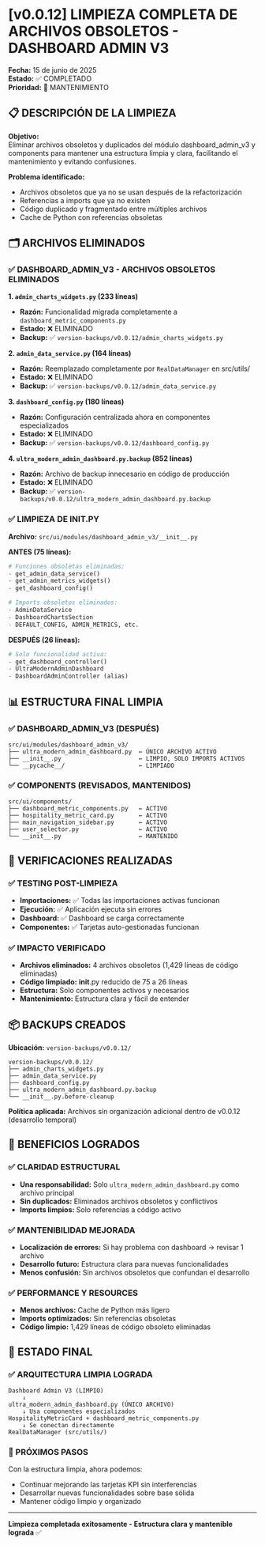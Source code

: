 # [v0.0.12] LIMPIEZA COMPLETA DE ARCHIVOS OBSOLETOS - DASHBOARD ADMIN V3

**Fecha:** 15 de junio de 2025  
**Estado:** ✅ COMPLETADO  
**Prioridad:** 🧹 MANTENIMIENTO  

## 📋 DESCRIPCIÓN DE LA LIMPIEZA

**Objetivo:**  
Eliminar archivos obsoletos y duplicados del módulo dashboard_admin_v3 y components para mantener una estructura limpia y clara, facilitando el mantenimiento y evitando confusiones.

**Problema identificado:**  
- Archivos obsoletos que ya no se usan después de la refactorización
- Referencias a imports que ya no existen
- Código duplicado y fragmentado entre múltiples archivos
- Cache de Python con referencias obsoletas

## 🗂️ ARCHIVOS ELIMINADOS

### ✅ DASHBOARD_ADMIN_V3 - ARCHIVOS OBSOLETOS ELIMINADOS

**1. `admin_charts_widgets.py` (233 líneas)**
- **Razón:** Funcionalidad migrada completamente a `dashboard_metric_components.py`
- **Estado:** ❌ ELIMINADO
- **Backup:** ✅ `version-backups/v0.0.12/admin_charts_widgets.py`

**2. `admin_data_service.py` (164 líneas)**
- **Razón:** Reemplazado completamente por `RealDataManager` en src/utils/
- **Estado:** ❌ ELIMINADO
- **Backup:** ✅ `version-backups/v0.0.12/admin_data_service.py`

**3. `dashboard_config.py` (180 líneas)**
- **Razón:** Configuración centralizada ahora en componentes especializados
- **Estado:** ❌ ELIMINADO
- **Backup:** ✅ `version-backups/v0.0.12/dashboard_config.py`

**4. `ultra_modern_admin_dashboard.py.backup` (852 líneas)**
- **Razón:** Archivo de backup innecesario en código de producción
- **Estado:** ❌ ELIMINADO
- **Backup:** ✅ `version-backups/v0.0.12/ultra_modern_admin_dashboard.py.backup`

### ✅ LIMPIEZA DE __INIT__.PY

**Archivo:** `src/ui/modules/dashboard_admin_v3/__init__.py`

**ANTES (75 líneas):**
```python
# Funciones obsoletas eliminadas:
- get_admin_data_service()
- get_admin_metrics_widgets()  
- get_dashboard_config()

# Imports obsoletos eliminados:
- AdminDataService
- DashboardChartsSection
- DEFAULT_CONFIG, ADMIN_METRICS, etc.
```

**DESPUÉS (26 líneas):**
```python
# Solo funcionalidad activa:
- get_dashboard_controller()
- UltraModernAdminDashboard
- DashboardAdminController (alias)
```

## 📊 ESTRUCTURA FINAL LIMPIA

### ✅ DASHBOARD_ADMIN_V3 (DESPUÉS)
```
src/ui/modules/dashboard_admin_v3/
├── ultra_modern_admin_dashboard.py  ← ÚNICO ARCHIVO ACTIVO
├── __init__.py                      ← LIMPIO, SOLO IMPORTS ACTIVOS
└── __pycache__/                     ← LIMPIADO
```

### ✅ COMPONENTS (REVISADOS, MANTENIDOS)
```
src/ui/components/
├── dashboard_metric_components.py   ← ACTIVO
├── hospitality_metric_card.py       ← ACTIVO  
├── main_navigation_sidebar.py       ← ACTIVO
├── user_selector.py                 ← ACTIVO
└── __init__.py                      ← MANTENIDO
```

## 🔧 VERIFICACIONES REALIZADAS

### ✅ TESTING POST-LIMPIEZA
- **Importaciones:** ✅ Todas las importaciones activas funcionan
- **Ejecución:** ✅ Aplicación ejecuta sin errores
- **Dashboard:** ✅ Dashboard se carga correctamente
- **Componentes:** ✅ Tarjetas auto-gestionadas funcionan

### ✅ IMPACTO VERIFICADO
- **Archivos eliminados:** 4 archivos obsoletos (1,429 líneas de código eliminadas)
- **Código limpiado:** __init__.py reducido de 75 a 26 líneas  
- **Estructura:** Solo componentes activos y necesarios
- **Mantenimiento:** Estructura clara y fácil de entender

## 📦 BACKUPS CREADOS

**Ubicación:** `version-backups/v0.0.12/`

```
version-backups/v0.0.12/
├── admin_charts_widgets.py
├── admin_data_service.py  
├── dashboard_config.py
├── ultra_modern_admin_dashboard.py.backup
└── __init__.py.before-cleanup
```

**Política aplicada:** Archivos sin organización adicional dentro de v0.0.12 (desarrollo temporal)

## 🎯 BENEFICIOS LOGRADOS

### ✅ CLARIDAD ESTRUCTURAL
- **Una responsabilidad:** Solo `ultra_modern_admin_dashboard.py` como archivo principal
- **Sin duplicados:** Eliminados archivos obsoletos y conflictivos
- **Imports limpios:** Solo referencias a código activo

### ✅ MANTENIBILIDAD MEJORADA
- **Localización de errores:** Si hay problema con dashboard → revisar 1 archivo
- **Desarrollo futuro:** Estructura clara para nuevas funcionalidades
- **Menos confusión:** Sin archivos obsoletos que confundan el desarrollo

### ✅ PERFORMANCE Y RESOURCES
- **Menos archivos:** Cache de Python más ligero
- **Imports optimizados:** Sin referencias obsoletas
- **Código limpio:** 1,429 líneas de código obsoleto eliminadas

## 📌 ESTADO FINAL

### ✅ ARQUITECTURA LIMPIA LOGRADA
```
Dashboard Admin V3 (LIMPIO)
    ↓ 
ultra_modern_admin_dashboard.py (ÚNICO ARCHIVO)
    ↓ Usa componentes especializados
HospitalityMetricCard + dashboard_metric_components.py
    ↓ Se conectan directamente
RealDataManager (src/utils/)
```

### 🚀 PRÓXIMOS PASOS
Con la estructura limpia, ahora podemos:
- Continuar mejorando las tarjetas KPI sin interferencias
- Desarrollar nuevas funcionalidades sobre base sólida
- Mantener código limpio y organizado

---
**Limpieza completada exitosamente - Estructura clara y mantenible lograda** ✅
